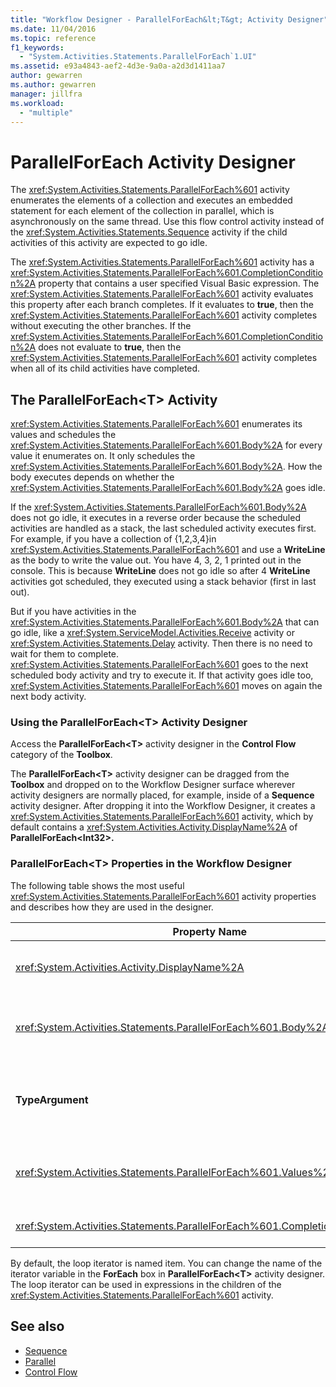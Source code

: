 ```yaml
---
title: "Workflow Designer - ParallelForEach&lt;T&gt; Activity Designer"
ms.date: 11/04/2016
ms.topic: reference
f1_keywords:
  - "System.Activities.Statements.ParallelForEach`1.UI"
ms.assetid: e93a4843-aef2-4d3e-9a0a-a2d3d1411aa7
author: gewarren
ms.author: gewarren
manager: jillfra
ms.workload:
  - "multiple"
---
```

# ParallelForEach Activity Designer

The <xref:System.Activities.Statements.ParallelForEach%601> activity enumerates the elements of a collection and executes an embedded statement for each element of the collection in parallel, which is asynchronously on the same thread. Use this flow control activity instead of the <xref:System.Activities.Statements.Sequence> activity if the child activities of this activity are expected to go idle.

The <xref:System.Activities.Statements.ParallelForEach%601> activity has a <xref:System.Activities.Statements.ParallelForEach%601.CompletionCondition%2A> property that contains a user specified Visual Basic expression. The <xref:System.Activities.Statements.ParallelForEach%601> activity evaluates this property after each branch completes. If it evaluates to **true**, then the <xref:System.Activities.Statements.ParallelForEach%601> activity completes without executing the other branches. If the <xref:System.Activities.Statements.ParallelForEach%601.CompletionCondition%2A> does not evaluate to **true**, then the <xref:System.Activities.Statements.ParallelForEach%601> activity completes when all of its child activities have completed.

## The ParallelForEach<T\> Activity

<xref:System.Activities.Statements.ParallelForEach%601> enumerates its values and schedules the <xref:System.Activities.Statements.ParallelForEach%601.Body%2A> for every value it enumerates on. It only schedules the <xref:System.Activities.Statements.ParallelForEach%601.Body%2A>. How the body executes depends on whether the <xref:System.Activities.Statements.ParallelForEach%601.Body%2A> goes idle.

If the <xref:System.Activities.Statements.ParallelForEach%601.Body%2A> does not go idle, it executes in a reverse order because the scheduled activities are handled as a stack, the last scheduled activity executes first. For example, if you have a collection of {1,2,3,4}in <xref:System.Activities.Statements.ParallelForEach%601> and use a **WriteLine** as the body to write the value out. You have 4, 3, 2, 1 printed out in the console. This is because **WriteLine** does not go idle so after 4 **WriteLine** activities got scheduled, they executed using a stack behavior (first in last out).

But if you have activities in the <xref:System.Activities.Statements.ParallelForEach%601.Body%2A> that can go idle, like a <xref:System.ServiceModel.Activities.Receive> activity or <xref:System.Activities.Statements.Delay> activity. Then there is no need to wait for them to complete. <xref:System.Activities.Statements.ParallelForEach%601> goes to the next scheduled body activity and try to execute it. If that activity goes idle too, <xref:System.Activities.Statements.ParallelForEach%601> moves on again the next body activity.

### Using the ParallelForEach\<T> Activity Designer

Access the **ParallelForEach\<T>** activity designer in the **Control Flow** category of the **Toolbox**.

The **ParallelForEach\<T>** activity designer can be dragged from the **Toolbox** and dropped on to the Workflow Designer surface wherever activity designers are normally placed, for example, inside of a **Sequence** activity designer. After dropping it into the Workflow Designer, it creates a <xref:System.Activities.Statements.ParallelForEach%601> activity, which by default contains a <xref:System.Activities.Activity.DisplayName%2A> of **ParallelForEach<Int32\>.**

### ParallelForEach<T\> Properties in the Workflow Designer

The following table shows the most useful <xref:System.Activities.Statements.ParallelForEach%601> activity properties and describes how they are used in the designer.

|Property Name|Required|Usage|
|-|--------------|-|
|<xref:System.Activities.Activity.DisplayName%2A>|False|Specifies the friendly display name of the activity designer in the header. The default value is **ParallelForEach\<Int32>**. The value can be optionally edited in the **Properties** grid or directly on the activity designer header.|
|<xref:System.Activities.Statements.ParallelForEach%601.Body%2A>|False|The activity to execute for each item in the collection. To add the <xref:System.Activities.Statements.ParallelForEach%601.Body%2A> activity, drop an activity from the toolbox into the **Body** box on the **ParallelForEach\<T>** activity designer with hint text "Drop Activity Here".|
|**TypeArgument**|True|The type of the items in the <xref:System.Activities.Statements.ParallelForEach%601.Values%2A> collection specified by the generic parameter *T*. By default, **TypeArgument** is set to **Int32**. To change the type T in the **ParallelForEach<T\>** activity designer, change the value of the **TypeArgument** combo box in the Property Grid.|
|<xref:System.Activities.Statements.ParallelForEach%601.Values%2A>|True|The collection of items to iterate over. To set the <xref:System.Activities.Statements.ParallelForEach%601.Values%2A>, type a Visual Basic expression in the **Values** box on the **ForEach<T\>** activity designer in the box with the hint text "Enter a VB expression" or in **Values** box on the **Properties** window.|
|<xref:System.Activities.Statements.ParallelForEach%601.CompletionCondition%2A>||Evaluated after each iteration completes. If it evaluates to true, then the scheduled pending iterations are canceled. If this property is not set, all scheduled statements execute until completion.|

By default, the loop iterator is named item. You can change the name of the iterator variable in the **ForEach** box in **ParallelForEach\<T>** activity designer. The loop iterator can be used in expressions in the children of the <xref:System.Activities.Statements.ParallelForEach%601> activity.

## See also

- [Sequence](../workflow-designer/sequence-activity-designer.md)
- [Parallel](../workflow-designer/parallel-activity-designer.md)
- [Control Flow](../workflow-designer/control-flow-activity-designers.md)
